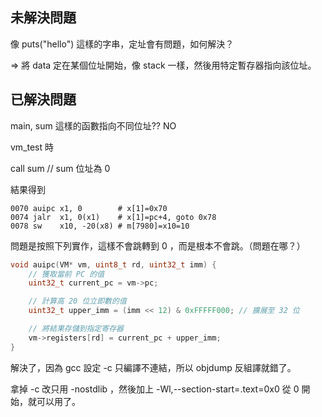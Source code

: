 ## 未解決問題

像 puts("hello") 這樣的字串，定址會有問題，如何解決？

=> 將 data 定在某個位址開始，像 stack 一樣，然後用特定暫存器指向該位址。


## 已解決問題

main, sum 這樣的函數指向不同位址?? NO


vm_test 時

call sum // sum 位址為 0

結果得到

```
0070 auipc x1, 0        # x[1]=0x70
0074 jalr  x1, 0(x1)    # x[1]=pc+4, goto 0x78
0078 sw    x10, -20(x8) # m[7980]=x10=10 
```

問題是按照下列實作，這樣不會跳轉到 0 ，而是根本不會跳。（問題在哪？）

```c
void auipc(VM* vm, uint8_t rd, uint32_t imm) {
    // 獲取當前 PC 的值
    uint32_t current_pc = vm->pc;

    // 計算高 20 位立即數的值
    uint32_t upper_imm = (imm << 12) & 0xFFFFF000; // 擴展至 32 位

    // 將結果存儲到指定寄存器
    vm->registers[rd] = current_pc + upper_imm;
}
```

解決了，因為 gcc 設定 -c 只編譯不連結，所以 objdump 反組譯就錯了。

拿掉 -c 改只用 -nostdlib ，然後加上  -Wl,--section-start=.text=0x0 從 0 開始，就可以用了。


